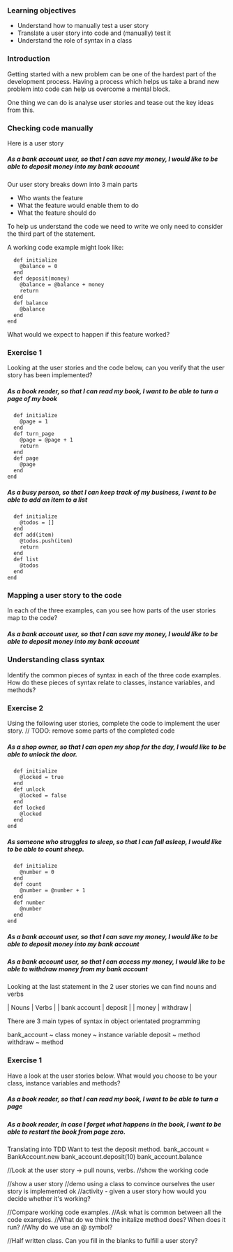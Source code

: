 ### Learning objectives
 - Understand how to manually test a user story
 - Translate a user story into code and (manually) test it
 - Understand the role of syntax in a class

### Introduction

Getting started with a new problem can be one of the hardest
part of the development process. Having a process which helps us take a brand new problem into code can help us overcome a mental block.

One thing we can do is analyse user stories and tease out the key ideas from this.

### Checking code manually
Here is a user story
##### As a bank account user, so that I can save my money, I would like to be able to deposit money into my bank account

Our user story breaks down into 3 main parts
- Who wants the feature
- What the feature would enable them to do
- What the feature should do

To help us understand the code we need to write we only need to consider the third part of the statement.

A working code example might look like:
```class BankAccount
  def initialize
    @balance = 0
  end
  def deposit(money)
    @balance = @balance + money
    return
  end
  def balance
    @balance
  end
end
```

What would we expect to happen if this feature worked?

### Exercise 1

Looking at the user stories and the code below, can you verify that the user story has been implemented?

##### As a book reader, so that I can read my book, I want to be able to turn a page of my book
```class Book
  def initialize
    @page = 1
  end
  def turn_page
    @page = @page + 1
    return
  end
  def page
    @page
  end
end
```

##### As a busy person, so that I can keep track of my business, I want to be able to add an item to a list
```class TodoList
  def initialize
    @todos = []
  end
  def add(item)
    @todos.push(item)
    return
  end
  def list
    @todos
  end
end
```

### Mapping a user story to the code
In each of the three examples, can you see how parts of the user stories map to the code?

##### As a bank account user, so that I can save my money, I would like to be able to deposit money into my bank account

### Understanding class syntax
Identify the common pieces of syntax in each of the three code examples. How do these pieces of syntax relate to classes, instance variables, and methods?

### Exercise 2
Using the following user stories, complete the code to implement the user story.
// TODO: remove some parts of the completed code
##### As a shop owner, so that I can open my shop for the day, I would like to be able to unlock the door.
```class Door
  def initialize
    @locked = true
  end
  def unlock
    @locked = false
  end
  def locked
    @locked
  end
end
```

##### As someone who struggles to sleep, so that I can fall asleep, I would like to be able to count sheep.
```class Sheep
  def initialize
    @number = 0
  end
  def count
    @number = @number + 1
  end
  def number
    @number
  end
end
```












##### As a bank account user, so that I can save my money, I would like to be able to deposit money into my bank account

##### As a bank account user, so that I can access my money, I would like to be able to withdraw money from my bank account




Looking at the last statement in the 2 user stories we can find nouns and verbs

| Nouns             | Verbs       |
| bank account      |  deposit    |
| money             |  withdraw   |

There are 3 main types of syntax in object orientated programming

bank_account ~ class
money        ~ instance variable
deposit      ~ method
withdraw     ~ method

### Exercise 1

Have a look at the user stories below. What would you choose to be your class, instance variables and methods?

##### As a book reader, so that I can read my book, I want to be able to turn a page

##### As a book reader, in case I forget what happens in the book, I want to be able to restart the book from page zero.

Translating into TDD
Want to test the deposit method.
bank_account = BankAccount.new
bank_account.deposit(10)
bank_account.balance

//Look at the user story -> pull nouns, verbs.
//show the working code

//show a user story
//demo using a class to convince ourselves the user story is implemented ok
//activity - given a user story how would you decide whether it's working?


//Compare working code examples.
//Ask what is common between all the code examples.
//What do we think the initalize method does? When does it run?
//Why do we use an @ symbol?

//Half written class. Can you fill in the blanks to fulfill a user story?
